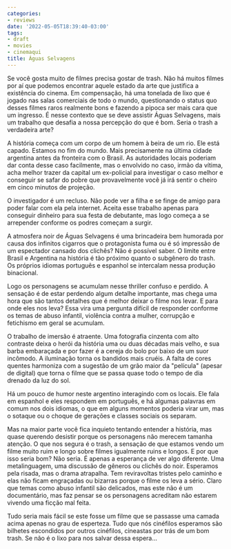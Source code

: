 ```yaml
---
categories:
- reviews
date: '2022-05-05T18:39:40-03:00'
tags:
- draft
- movies
- cinemaqui
title: Águas Selvagens
---
```


Se você gosta muito de filmes precisa gostar de trash. Não há muitos filmes por aí que podemos encontrar aquele estado da arte que justifica a existência do cinema. Em compensação, há uma tonelada de lixo que é jogado nas salas comerciais de todo o mundo, questionando o status quo desses filmes raros realmente bons e fazendo a pipoca ser mais cara que um ingresso. É nesse contexto que se deve assistir Águas Selvagens, mais um trabalho que desafia a nossa percepção do que é bom. Seria o trash a verdadeira arte?

A história começa com um corpo de um homem à beira de um rio. Ele está capado. Estamos no fim do mundo. Mais precisamente na última cidade argentina antes da fronteira com o Brasil. As autoridades locais poderiam dar conta desse caso facilmente, mas o envolvido no caso, irmão da vítima, acha melhor trazer da capital um ex-policial para investigar o caso melhor e conseguir se safar do pobre que provavelmente você já irá sentir o cheiro em cinco minutos de projeção.

O investigador é um recluso. Não pode ver a filha e se finge de amigo para poder falar com ela pela internet. Aceita esse trabalho apenas para conseguir dinheiro para sua festa de debutante, mas logo começa a se arrepender conforme os podres começam a surgir.

A atmosfera noir de Águas Selvagens é uma brincadeira bem humorada por causa dos infinitos cigarros que o protagonista fuma ou é só impressão de um espectador cansado dos clichês? Não é possível saber. O limite entre Brasil e Argentina na história é tão próximo quanto o subgênero do trash. Os próprios idiomas português e espanhol se intercalam nessa produção binacional.

Logo os personagens se acumulam nesse thriller confuso e perdido. A sensação é de estar perdendo algum detalhe importante, mas chega uma hora que são tantos detalhes que é melhor deixar o filme nos levar. E para onde eles nos leva? Essa vira uma pergunta difícil de responder conforme os temas de abuso infantil, violência contra a mulher, corrupção e fetichismo em geral se acumulam.

O trabalho de imersão é atraente. Uma fotografia cinzenta com alto contraste deixa o herói da história uma ou duas décadas mais velho, e sua barba embaraçada e por fazer é a cereja do bolo por baixo de um suor incômodo. A iluminação torna os bandidos mais cruéis. A falta de cores quentes harmoniza com a sugestão de um grão maior da "película" (apesar de digital) que torna o filme que se passa quase todo o tempo de dia drenado da luz do sol.

Há um pouco de humor neste argentino interagindo com os locais. Ele fala em espanhol e eles respondem em português, e há algumas palavras em comum nos dois idiomas, o que em alguns momentos poderia virar um, mas o sotaque ou o choque de gerações e classes sociais os separam.

Mas na maior parte você fica inquieto tentando entender a história, mas quase querendo desistir porque os personagens não merecem tamanha atenção. O que nos segura é o trash, a sensação de que estamos vendo um filme muito ruim e longo sobre filmes igualmente ruins e longos. E por que isso seria bom? Não seria. É apenas a esperança de ver algo diferente. Uma metalinguagem, uma discussão de gêneros ou clichês do noir. Esperamos pela risada, mas o drama atrapalha. Tem reviravoltas tristes pelo caminho e elas não ficam engraçadas ou bizarras porque o filme os leva a sério. Claro que temas como abuso infantil são delicados, mas este não é um documentário, mas faz pensar se os personagens acreditam não estarem vivendo uma ficção mal feita.

Tudo seria mais fácil se este fosse um filme que se passasse uma camada acima apenas no grau de esperteza. Tudo que nós cinéfilos esperamos são bilhetes escondidos por outros cinéfilos, cineastas por trás de um bom trash. Se não é o lixo para nos salvar dessa espera...
